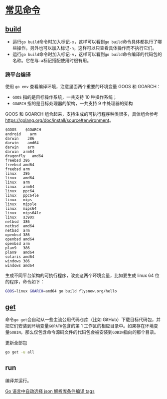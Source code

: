 # [常见命令](https://golang.google.cn/cmd/go/)

## [build](https://golang.org/pkg/go/build/)

- 运行`go build`命令时加入标记`-x`，这样可以看到`go build`命令具体都执行了哪些操作。另外也可以加入标记`-n`，这样可以只查看具体操作而不执行它们。
- 运行`go build`命令时加入标记`-v`，这样可以看到`go build`命令编译的代码包的名称。它在与`-a`标记搭配使用时很有用。

### 跨平台编译

使用 `go env` 查看编译环境，注意里面两个重要的环境变量 GOOS 和 GOARCH：

- `GOOS` 指的是目标操作系统，一共支持 10 种操作系统；
- `GOARCH` 指的是目标处理器的架构，一共支持 9 中处理器的架构

GOOS 和 GOARCH 组合起来，支持生成的可执行程序种类很多，具体组合参考<https://golang.org/doc/install/source#environment>。

    $GOOS    $GOARCH
    android    arm
    darwin    386
    darwin    amd64
    darwin    arm
    darwin	arm64
    dragonfly	amd64
    freebsd	386
    freebsd	amd64
    freebsd	arm
    linux	386
    linux	amd64
    linux	arm
    linux	arm64
    linux	ppc64
    linux	ppc64le
    linux	mips
    linux	mipsle
    linux	mips64
    linux	mips64le
    linux	s390x
    netbsd	386
    netbsd	amd64
    netbsd	arm
    openbsd	386
    openbsd	amd64
    openbsd	arm
    plan9	386
    plan9	amd64
    solaris	amd64
    windows	386
    windows	amd64

生成不同平台架构的可执行程序，改变这两个环境变量，比如要生成 linux 64 位的程序，命令如下：

```sh
GOOS=linux GOARCH=amd64 go build flysnow.org/hello
```

## [get](https://golang.org/doc/articles/go_command.html#tmp_3)

命令`go get`会自动从一些主流公用代码仓库（比如 GitHub）下载目标代码包，并把它们安装到环境变量`GOPATH`包含的第 1 工作区的相应目录中。如果存在环境变量`GOBIN`，那么仅包含命令源码文件的代码包会被安装到`GOBIN`指向的那个目录。

更新全部包

```sh
go get -u all
```

## run

编译并运行。

[Go 语言中自动选择 json 解析库条件编译 tags](https://www.flysnow.org/2017/11/05/go-auto-choice-json-libs.html)
